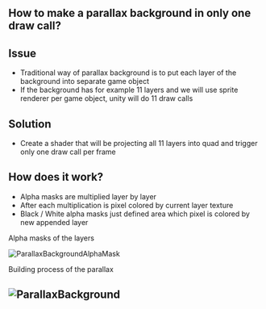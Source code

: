 How to make a parallax background in only one draw call?
---------

Issue
---------
- Traditional way of parallax background is to put each layer of the background into separate game object
- If the background has for example 11 layers and we will use sprite renderer per game object, unity will do 11 draw calls

Solution
---------
- Create a shader that will be projecting all 11 layers into quad and trigger only one draw call per frame

How does it work?
---------
- Alpha masks are multiplied layer by layer
- After each multiplication is pixel colored by current layer texture
- Black / White alpha masks just defined area which pixel is colored by new appended layer

Alpha masks of the layers 

![ParallaxBackgroundAlphaMask](https://user-images.githubusercontent.com/14979589/150011647-8682e184-7719-4a46-ba29-cbadc99b1a2d.gif)

Building process of the parallax

![ParallaxBackground](https://user-images.githubusercontent.com/14979589/150011655-1c623acb-d954-4d21-994f-f33cf73e26d8.gif)
---------



